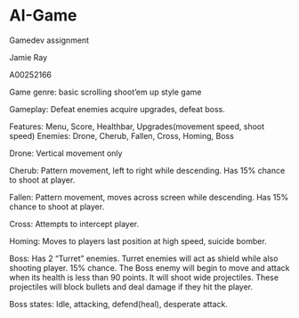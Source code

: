 # AI-Game
Gamedev assignment

Jamie Ray

A00252166

Game genre: basic scrolling shoot’em up style game

Gameplay: Defeat enemies acquire upgrades, defeat boss.

Features: Menu, Score, Healthbar, Upgrades(movement speed, shoot speed)
Enemies: Drone, Cherub, Fallen, Cross, Homing, Boss

Drone: Vertical movement only

Cherub: Pattern movement, left to right while descending. Has 15% chance to shoot at player.

Fallen: Pattern movement, moves across screen while descending. Has 15% chance to shoot at player.

Cross: Attempts to intercept player.

Homing: Moves to players last position at high speed, suicide bomber.

Boss: Has 2 “Turret” enemies. Turret enemies will act as shield while also shooting player. 15% chance. The Boss enemy will begin to move and attack when its health is less than 90 points. It will shoot wide projectiles. These projectiles will block bullets and deal damage if they hit the player. 

Boss states: Idle, attacking, defend(heal), desperate attack. 

